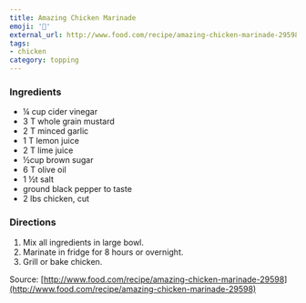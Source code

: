 ```yaml
---
title: Amazing Chicken Marinade
emoji: '🍗'
external_url: http://www.food.com/recipe/amazing-chicken-marinade-29598
tags:
- chicken
category: topping
---
```


### Ingredients

- ¼ cup cider vinegar
- 3 T whole grain mustard
- 2 T minced garlic
- 1 T lemon juice
- 2 T lime juice
- ½cup brown sugar
- 6 T olive oil
- 1 ½t salt
- ground black pepper to taste
- 2 lbs chicken, cut

### Directions

1. Mix all ingredients in large bowl.
2. Marinate in fridge for 8 hours or overnight.
3. Grill or bake chicken.

Source: [http://www.food.com/recipe/amazing-chicken-marinade-29598](http://www.food.com/recipe/amazing-chicken-marinade-29598)
